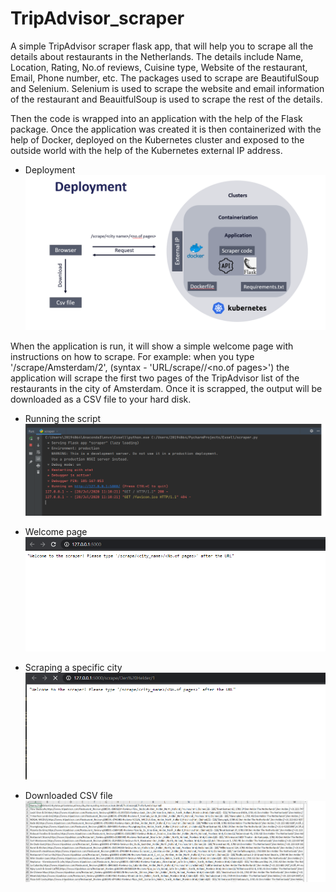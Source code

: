 # TripAdvisor_scraper

A simple TripAdvisor scraper flask app, that will help you to scrape all the details about restaurants in the Netherlands. The details include Name, Location, Rating, No.of reviews, Cuisine type, Website of the restaurant, Email, Phone number, etc. The packages used to scrape are BeautifulSoup and Selenium. Selenium is used to scrape the website and email information of the restaurant and BeauitfulSoup is used to scrape the rest of the details.

Then the code is wrapped into an application with the help of the Flask package. Once the application was created it is then containerized with the help of Docker, deployed on the Kubernetes cluster and exposed to the outside world with the help of the Kubernetes external IP address.

- Deployment
![](Images/5.PNG)

When the application is run, it will show a simple welcome page with instructions on how to scrape. For example: when you type '/scrape/Amsterdam/2', (syntax - 'URL/scrape//<no.of pages>') the application will scrape the first two pages of the TripAdvisor list of the restaurants in the city of Amsterdam. Once it is scrapped, the output will be downloaded as a CSV file to your hard disk.

- Running the script
![](Images/1.PNG)

- Welcome page 
![](Images/2.PNG)

- Scraping a specific city
![](Images/3.PNG)

- Downloaded CSV file
![](Images/4.PNG)
